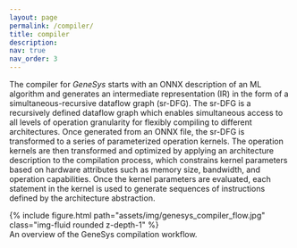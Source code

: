 ```yaml
---
layout: page
permalink: /compiler/
title: compiler
description: 
nav: true
nav_order: 3
---
```


The compiler for _GeneSys_ starts with an ONNX description of an ML algorithm and generates an intermediate representation (IR) in the form of a simultaneous-recursive dataflow graph (sr-DFG).
The sr-DFG is a recursively defined dataflow graph which enables simultaneous access to all levels of operation granularity for flexibly compiling to different architectures.
Once generated from an ONNX file, the sr-DFG is transformed to a series of parameterized operation kernels.
The operation kernels are then transformed and optimized by applying an architecture description to the compilation process, which constrains kernel parameters based on hardware attributes such as memory size, bandwidth, and operation capabilities.
Once the kernel parameters are evaluated, each statement in the kernel is used to generate sequences of instructions defined by the architecture abstraction.

<div class="row mt-3">
    <div class="col-sm mt-3 mt-md-0">
        {% include figure.html path="assets/img/genesys_compiler_flow.jpg" class="img-fluid rounded z-depth-1" %}
    </div>
</div>
<div class="caption">
    An overview of the GeneSys compilation workflow. 
</div>
